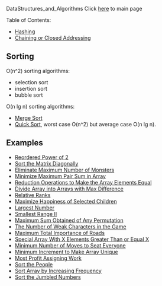 DataStructures_and_Algorithms
Click [here](../README.md) to main page

Table of Contents:
- [Hashing](#hashing)
- [Chaining or Closed Addressing](#chaining-or-closed-addressing)

## Sorting
O(n^2) sorting algorithms:
- selection sort
- insertion sort
- bubble sort

O(n lg n) sorting algorithms:
- [Merge Sort](merge_sort/description.md)
- [Quick Sort](quick_sort/description.md), worst case O(n^2) but average case O(n lg n).

## Examples
- [Reordered Power of 2](reordered_power_of_2/description.md)
- [Sort the Matrix Diagonally](sort_the_matrix_diagonally/description.md)
- [Eliminate Maximum Number of Monsters](./eliminate_maximum_number_of_monsters/description.md)
- [Minimize Maximum Pair Sum in Array](./minimize_maximum_pair_sum_in_array/description.md)
- [Reduction Operations to Make the Array Elements Equal](./reduction_operations_to_make_the_array_elements_equal/description.md)
- [Divide Array into Arrays with Max Difference](./divide_array_into_arrays_with_max_difference/description.md)
- [Relative Ranks](./relative_ranks/description.md)
- [Maximize Happiness of Selected Children](./maximize_happiness_of_selected_children/description.md)
- [Largest Number](./largest_number/description.md)
- [Smallest Range II](./smallest_range_II/description.md)
- [Maximum Sum Obtained of Any Permutation](./maximum_sum_obtained_of_any_permutation/description.md)
- [The Number of Weak Characters in the Game](./the_number_of_weak_characters_in_the_game/description.md)
- [Maximum Total Importance of Roads](./maximum_total_importance_of_roads/description.md)
- [Special Array With X Elements Greater Than or Equal X](./special_array_with_x_elements_greater_than_or_equal_x/description.md)
- [Minimum Number of Moves to Seat Everyone](./minimum_number_of_moves_to_seat_everyone/description.md)
- [Minimum Increment to Make Array Unique](./minimum_increment_to_make_array_unique/description.md)
- [Most Profit Assigning Work](./most_profit_assigning_work/description.md)
- [Sort the People](./sort_the_people/description.md)
- [Sort Array by Increasing Frequency](./sort_array_by_increasing_frequency/description.md)
- [Sort the Jumbled Numbers](./sort_the_jumbled_numbers/description.md)